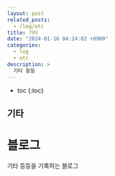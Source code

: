 ```yaml
---
layout: post
related_posts:
  - /log/etc
title: 기타
date: "2024-01-16 04:24:02 +0900"
categories:
  - log
  - etc
description: >
  기타 등등
---
```


* toc
{:toc}

## 기타

# 블로그

기타 등등을 기록하는 블로그
